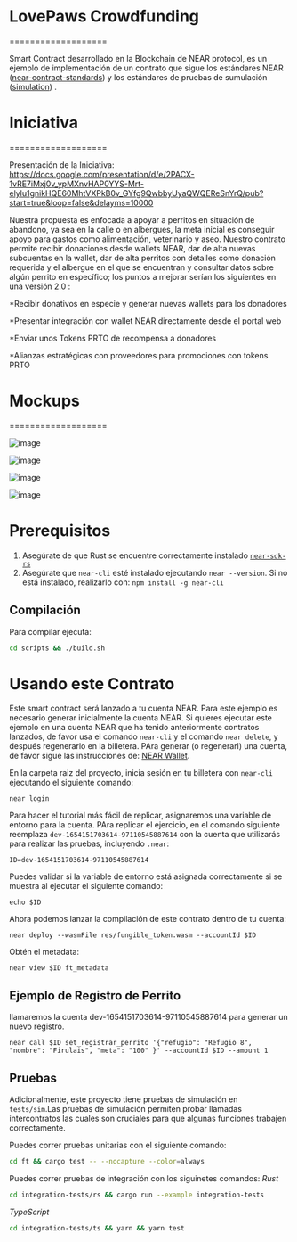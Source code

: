 # LovePaws Crowdfunding
===================

Smart Contract desarrollado en la Blockchain de NEAR protocol, es un ejemplo de implementación de un contrato que sigue los estándares NEAR ([near-contract-standards]) y los estándares de pruebas de sumulación ([simulation]) .

 [near-contract-standards]: https://github.com/near/near-sdk-rs/tree/master/near-contract-standards
  [simulation]: https://github.com/near/near-sdk-rs/tree/master/near-sdk-sim

# Iniciativa
===================

Presentación de la Iniciativa: https://docs.google.com/presentation/d/e/2PACX-1vRE7iMxj0v_ypMXnvHAP0YYS-Mrt-elylu1gnikHQE60MhtVXPkB0v_GYfg9QwbbyUyaQWQEReSnYrQ/pub?start=true&loop=false&delayms=10000

Nuestra propuesta es enfocada a apoyar a perritos en situación de abandono, ya sea en la calle o en albergues, la meta inicial es conseguir apoyo para gastos como alimentación, veterinario y aseo. Nuestro contrato permite recibir donaciones desde wallets NEAR, dar de alta nuevas subcuentas en la wallet, dar de alta perritos con detalles como donación requerida y el albergue en el que se encuentran y consultar datos sobre algún perrito en específico; los puntos a mejorar serían los siguientes en una versión 2.0 :

*Recibir donativos en especie y generar nuevas wallets para los donadores

*Presentar integración con wallet NEAR directamente desde el portal web

*Enviar unos Tokens PRTO de recompensa a donadores

*Alianzas estratégicas con proveedores para promociones con tokens PRTO

# Mockups
===================

![image](https://user-images.githubusercontent.com/20521029/171917425-ef2a05ec-3396-4188-9093-9a9e8e28bf62.png)

![image](https://user-images.githubusercontent.com/20521029/171947238-7426d8b0-f745-4117-9f1f-50b6a5056139.png)

![image](https://user-images.githubusercontent.com/20521029/171947307-e3c3ce83-2593-49f9-9fac-ddfe6709626d.png)

![image](https://user-images.githubusercontent.com/20521029/171947376-1ecf46e1-d13a-4da1-b81b-45e0002e2822.png)

Prerequisitos
=============

1. Asegúrate de que Rust se encuentre correctamente instalado [`near-sdk-rs`](https://github.com/near/near-sdk-rs#pre-requisites)
2. Asegúrate que `near-cli` esté instalado ejecutando `near --version`. Si no está instalado, realizarlo con: `npm install -g near-cli`

## Compilación

Para compilar ejecuta:
```bash
cd scripts && ./build.sh
```

Usando este Contrato
===================

Este smart contract será lanzado a tu cuenta NEAR. Para este ejemplo es necesario generar inicialmente la cuenta NEAR. Si quieres ejecutar este ejemplo en una cuenta NEAR que ha tenido anteriormente contratos lanzados, de favor usa el comando `near-cli` y el comando `near delete`, y después regenerarlo en la billetera. PAra generar (o regenerarl) una cuenta, de favor sigue las instrucciones de: [NEAR Wallet](https://wallet.near.org/).

En la carpeta raiz del proyecto, inicia sesión en tu billetera con `near-cli` ejecutando el siguiente comando:

    near login

Para hacer el tutorial más fácil de replicar, asignaremos una variable de entorno para la cuenta. PAra replicar el ejercicio, en el comando siguiente reemplaza `dev-1654151703614-97110545887614` con la cuenta que utilizarás para realizar las pruebas, incluyendo `.near`:

    ID=dev-1654151703614-97110545887614

Puedes validar si la variable de entorno está asignada correctamente si se muestra al ejecutar el siguiente comando:

    echo $ID

Ahora podemos lanzar la compilación de este contrato dentro de tu cuenta:

    near deploy --wasmFile res/fungible_token.wasm --accountId $ID

Obtén el metadata:

    near view $ID ft_metadata


Ejemplo de Registro de Perrito
---------------

llamaremos la cuenta dev-1654151703614-97110545887614 para generar un nuevo registro.

    near call $ID set_registrar_perrito '{"refugio": "Refugio 8", "nombre": "Firulais", "meta": "100" }' --accountId $ID --amount 1



## Pruebas

Adicionalmente, este proyecto tiene pruebas de simulación en `tests/sim`.Las pruebas de simulación permiten probar llamadas intercontratos las cuales son cruciales para que algunas funciones trabajen correctamente.

Puedes correr pruebas unitarias con el siguiente comando:

```bash
cd ft && cargo test -- --nocapture --color=always
```

Puedes correr pruebas de integración con los siguinetes comandos:
*Rust*
```bash
cd integration-tests/rs && cargo run --example integration-tests
```
*TypeScript*
```bash
cd integration-tests/ts && yarn && yarn test
```

